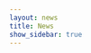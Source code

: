 ```yaml
---
layout: news
title: News
show_sidebar: true
---
```


<!-- [View the sponsors docs](/bulma-clean-theme/docs/sponsors/) -->

